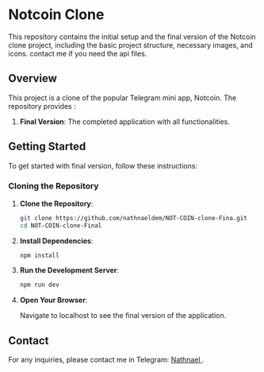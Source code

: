 # Notcoin Clone

This repository contains the initial setup and the final version of the Notcoin clone project, including the basic project structure, necessary images, and icons.
contact me if you need the api files.

## Overview

This project is a clone of the popular Telegram mini app, Notcoin. The repository provides :


1. **Final Version**: The completed application with all functionalities.

## Getting Started

To get started with  final version, follow these instructions:

### Cloning the Repository

1. **Clone the Repository**:

    ```bash
    git clone https://github.com/nathnaeldem/NOT-COIN-clone-Fina.git
    cd NOT-COIN-clone-Final
    ```


2. **Install Dependencies**:

    ```bash
    npm install
    ```

3. **Run the Development Server**:

    ```bash
    npm run dev
    ```

5. **Open Your Browser**:

    Navigate to localhost to see the final version of the application.

## Contact

For any inquiries, please contact me in Telegram: [Nathnael ](https://t.me/nati_dem).

